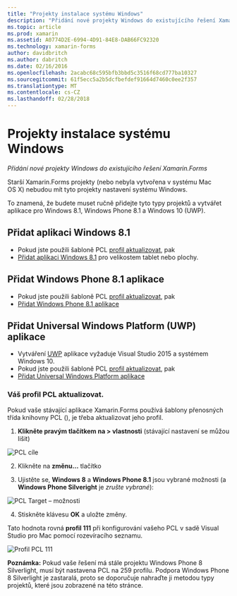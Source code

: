 ```yaml
---
title: "Projekty instalace systému Windows"
description: "Přidání nové projekty Windows do existujícího řešení Xamarin.Forms"
ms.topic: article
ms.prod: xamarin
ms.assetid: A0774D2E-6994-4D91-84E8-DAB66FC92320
ms.technology: xamarin-forms
author: davidbritch
ms.author: dabritch
ms.date: 02/16/2016
ms.openlocfilehash: 2acabc68c595bfb3bbd5c3516f68cd777ba10327
ms.sourcegitcommit: 61f5ecc5a2b5dcfbefdef91664d7460c0ee2f357
ms.translationtype: MT
ms.contentlocale: cs-CZ
ms.lasthandoff: 02/28/2018
---
```

# <a name="setup-windows-projects"></a>Projekty instalace systému Windows

_Přidání nové projekty Windows do existujícího řešení Xamarin.Forms_

Starší Xamarin.Forms projekty (nebo nebyla vytvořena v systému Mac OS&nbsp;X) nebudou mít tyto projekty nastavení systému Windows.

To znamená, že budete muset ručně přidejte tyto typy projektů a vytvářet aplikace pro Windows 8.1, Windows Phone 8.1 a Windows 10 (UWP).

## <a name="add-a-windows-81-app"></a>Přidat aplikaci Windows 8.1

* Pokud jste použili šabloně PCL [profil aktualizovat](#pcl), pak
* [Přidat aplikaci Windows 8.1](~/xamarin-forms/platform/windows/installation/tablet.md) pro velikostem tablet nebo plochy.

## <a name="add-a-windows-phone-81-app"></a>Přidat Windows Phone 8.1 aplikace

* Pokud jste použili šabloně PCL [profil aktualizovat](#pcl), pak
* [Přidat Windows Phone 8.1 aplikace](~/xamarin-forms/platform/windows/installation/phone.md)

## <a name="add-a-universal-windows-platform-uwp-app"></a>Přidat Universal Windows Platform (UWP) aplikace

* Vytváření [UWP](https://msdn.microsoft.com/library/windows/apps/dn894631.aspx) aplikace vyžaduje Visual Studio 2015 a systémem Windows 10.
* Pokud jste použili šabloně PCL [profil aktualizovat](#pcl), pak
* [Přidat Universal Windows Platform aplikace](~/xamarin-forms/platform/windows/installation/universal.md)

<a name="pcl" />

### <a name="update-your-pcl-profile"></a>Váš profil PCL aktualizovat.

Pokud vaše stávající aplikace Xamarin.Forms používá šablony přenosných třída knihovny PCL (), je třeba aktualizovat jeho profil.

1. **Klikněte pravým tlačítkem na > vlastnosti** (stávající nastavení se můžou lišit)

  ![](images/targets.png "PCL cíle")

2. Klikněte na **změnu...**  tlačítko

3. Ujistěte se, **Windows 8** a **Windows Phone 8.1** jsou vybrané možnosti (a **Windows Phone Silveright** je *zrušte vybrané*):

  ![](images/pcl.png "PCL Target – možnosti")

4. Stiskněte klávesu **OK** a uložte změny.

Tato hodnota rovná **profil 111** při konfigurování vašeho PCL v sadě Visual Studio pro Mac pomocí rozevíracího seznamu.

  ![](images/pcl-xs.png "Profil PCL 111")

**Poznámka:** Pokud vaše řešení má stále projektu Windows Phone 8 Silverlight, musí být nastavena PCL na 259 profilu. Podpora Windows Phone 8 Silverlight je zastaralá, proto se doporučuje nahraďte ji metodou typy projektů, které jsou zobrazené na této stránce.
